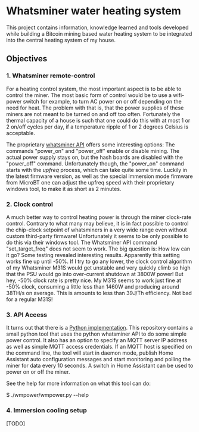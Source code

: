 
# Whatsminer water heating system

This project contains information, knowledge learned and tools developed while
building a Bitcoin mining based water heating system to be integrated into the
central heating system of my house.

## Objectives

### 1. Whatsminer remote-control

For a heating control system, the most important aspect is to be able to
control the miner. The most basic form of control would be to use a wifi-
power switch for example, to turn AC power on or off depending on the need
for heat. The problem with that is, that the power supplies of these miners
are not meant to be turned on and off too often. Fortunately the thermal
capacity of a house is such that one could do this with at most 1 or 2 on/off
cycles per day, if a temperature ripple of 1 or 2 degrees Celsius is
acceptable.

The proprietary [whatsminer API](https://aws-microbt-com-bucket.s3.us-west-2.amazonaws.com/WhatsminerAPI%20V2.0.4.pdf)
offers some interesting options: The commands "power_on" and "power_off" enable
or disable mining. The actual power supply stays on, but the hash boards are
disabled with the "power_off" command. Unfortunately though, the "power_on"
command starts with the *upfreq* process, which can take quite some time.
Luckily in the latest firmware version, as well as the special immersion mode
firmware from MicroBT one can adjust the upfreq speed with their proprietary
windows tool, to make it as short as 2 minutes.

### 2. Clock control

A much better way to control heating power is through the miner clock-rate
control. Contrary to what many may believe, it is in fact possible to control
the chip-clock setpoint of whatsminers in a very wide range even without custom
third-party firmware!
Unfortunately it seems to be only possible to do this via their windows tool.
The Whatsminer API command "set_target_freq" does not seem to work.
The big question is: How low can it go? Some testing revealed interesting
results. Apparently this setting works fine up until -50%. If I try to go any
lower, the clock control algorithm of my Whatsminer M31S would get unstable
and very quickly climb so high that the PSU would go into over-current shutdown
at 3800W power! But hey, -50% clock rate is pretty nice. My M31S seems to work
just fine at -50% clock, consuming a little less than 1460W and producing around
38TH/s on average. This is amounts to less than 39J/Th efficiency. Not bad for
a regular M31S!

### 3. API Access

It turns out that there is a [Python implementation](https://github.com/satoshi-anonymoto/whatsminer-api).
This repository contains a small python tool that uses the python whatsminer API
to do some simple power control. It also has an option to specify an MQTT server
IP address as well as simple MQTT access credentials. If an MQTT host is
specified on the command line, the tool will start in daemon mode, publish
Home Assistant auto configuration messages and start monitoring and polling the
miner for data every 10 seconds. A switch in Home Assistant can be used to
power on or off the miner.

See the help for more information on what this tool can do:

 $ ./wmpower/wmpower.py --help

### 4. Immersion cooling setup

[TODO]
